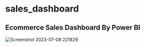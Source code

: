 # sales_dashboard
## Ecommerce Sales Dashboard By Power BI
![Screenshot 2023-07-08 221829](https://github.com/saurabh465/sales_dashboard/assets/68279102/22742539-460a-4112-be9a-bea92b345aa0)
